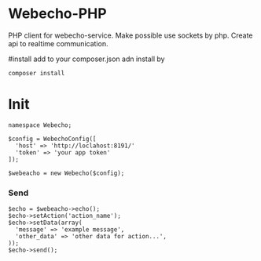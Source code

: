 # Webecho-PHP
PHP client for webecho-service. Make possible use sockets by php. Create api to realtime communication.

#install
add to your composer.json adn install by
```
composer install
```

# Init

```
namespace Webecho;

$config = WebechoConfig([
  'host' => 'http://loclahost:8191/'
  'token' => 'your app token'
]);

$webeacho = new Webecho($config);

```

### Send 
```
$echo = $webeacho->echo();
$echo->setAction('action_name');
$echo->setData(array(
  'message' => 'example message',
  'other_data' => 'other data for action...',
));
$echo->send();
```